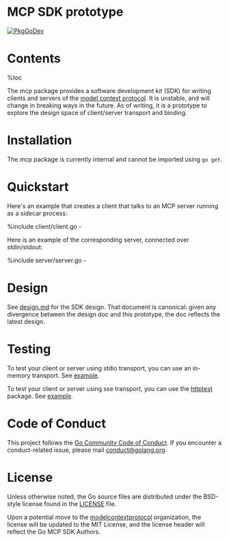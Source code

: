 # MCP SDK prototype

[![PkgGoDev](https://pkg.go.dev/badge/golang.org/x/tools)](https://pkg.go.dev/github.com/buildbuddy-io/buildbuddy/experimental/mcp/sdk)

# Contents

%toc

The mcp package provides a software development kit (SDK) for writing clients
and servers of the [model context
protocol](https://modelcontextprotocol.io/introduction). It is unstable, and
will change in breaking ways in the future. As of writing, it is a prototype to
explore the design space of client/server transport and binding.

# Installation

The mcp package is currently internal and cannot be imported using `go get`.

# Quickstart

Here's an example that creates a client that talks to an MCP server running
as a sidecar process:

%include client/client.go -

Here is an example of the corresponding server, connected over stdin/stdout:

%include server/server.go -

# Design

See [design.md](./design/design.md) for the SDK design. That document is
canonical: given any divergence between the design doc and this prototype, the
doc reflects the latest design.

# Testing

To test your client or server using stdio transport, you can use an in-memory
transport. See [example](server_example_test.go).

To test your client or server using sse transport, you can use the [httptest](https://pkg.go.dev/net/http/httptest)
package. See [example](sse_example_test.go).

# Code of Conduct

This project follows the [Go Community Code of Conduct](https://go.dev/conduct).
If you encounter a conduct-related issue, please mail conduct@golang.org.

# License

Unless otherwise noted, the Go source files are distributed under the BSD-style
license found in the [LICENSE](../../LICENSE) file.

Upon a potential move to the
[modelcontextprotocol](https://github.com/modelcontextprotocol) organization,
the license will be updated to the MIT License, and the license header will
reflect the Go MCP SDK Authors.
